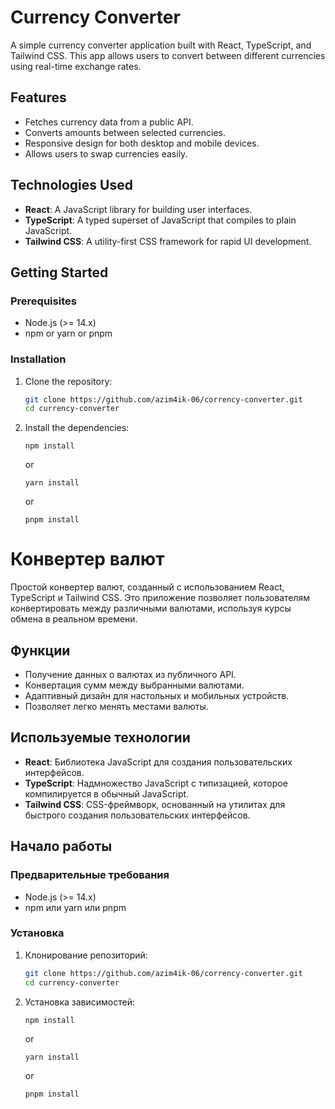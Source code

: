 # Currency Converter

A simple currency converter application built with React, TypeScript, and Tailwind CSS. This app allows users to convert between different currencies using real-time exchange rates.

## Features

- Fetches currency data from a public API.
- Converts amounts between selected currencies.
- Responsive design for both desktop and mobile devices.
- Allows users to swap currencies easily.

## Technologies Used

- **React**: A JavaScript library for building user interfaces.
- **TypeScript**: A typed superset of JavaScript that compiles to plain JavaScript.
- **Tailwind CSS**: A utility-first CSS framework for rapid UI development.

## Getting Started

### Prerequisites

- Node.js (>= 14.x)
- npm or yarn or pnpm 

### Installation

1. Clone the repository:

   ```bash
   git clone https://github.com/azim4ik-06/corrency-converter.git
   cd currency-converter
   ```

2. Install the dependencies:

   ```
   npm install
   ```

   or

   ```
   yarn install
   ```

   or

   ```
   pnpm install
   ```

# Конвертер валют

Простой конвертер валют, созданный с использованием React, TypeScript и Tailwind CSS. Это приложение позволяет пользователям конвертировать между различными валютами, используя курсы обмена в реальном времени.

## Функции

- Получение данных о валютах из публичного API.
- Конвертация сумм между выбранными валютами.
- Адаптивный дизайн для настольных и мобильных устройств.
- Позволяет легко менять местами валюты.

## Используемые технологии

- **React**: Библиотека JavaScript для создания пользовательских интерфейсов.
- **TypeScript**: Надмножество JavaScript с типизацией, которое компилируется в обычный JavaScript.
- **Tailwind CSS**: CSS-фреймворк, основанный на утилитах для быстрого создания пользовательских интерфейсов.

## Начало работы

### Предварительные требования

- Node.js (>= 14.x)
- npm или yarn или pnpm

### Установка

1. Клонирование репозиторий:

   ```bash
   git clone https://github.com/azim4ik-06/corrency-converter.git
   cd currency-converter

   ```

2. Установка зависимостей:

   ```
   npm install
   ```

   or

   ```
   yarn install
   ```

   or

   ```
   pnpm install
   ```

